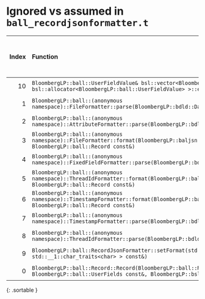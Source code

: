 # Ignored vs assumed in `ball_recordjsonformatter.t`

<script src="../sorttable.js"></script>
|   Index | Function                                                                                                                                                  |   Difference in number of lines |   Function size difference in bytes | Disassembly                                                                | Number of lines in assumed build   | Number of bytes in assumed build   | Number of lines in ignored build   | Number of bytes in ignored build   |
|--------:|:----------------------------------------------------------------------------------------------------------------------------------------------------------|--------------------------------:|------------------------------------:|:---------------------------------------------------------------------------|:-----------------------------------|:-----------------------------------|:-----------------------------------|:-----------------------------------|
|      10 | `BloombergLP::ball::UserFieldValue& bsl::vector<BloombergLP::ball::UserFieldValue, bsl::allocator<BloombergLP::ball::UserFieldValue> >::emplace_back<>()` |                            -102 |                                -352 | [Assumed](10.assume.s.txt), [Ignored](10.none.s.txt), [Diff](10.diff.html) | 528                                | 4,283,616                          | 880                                | 4,285,408                          |
|       1 | `BloombergLP::ball::(anonymous namespace)::FileFormatter::parse(BloombergLP::bdld::DatumMapRef)`                                                          |                              -2 |                                   0 | [Assumed](1.assume.s.txt), [Ignored](1.none.s.txt), [Diff](1.diff.html)    | 256                                | 4,302,640                          | 256                                | 4,306,880                          |
|       2 | `BloombergLP::ball::(anonymous namespace)::AttributeFormatter::parse(BloombergLP::bdld::DatumMapRef)`                                                     |                              -4 |                                 -16 | [Assumed](2.assume.s.txt), [Ignored](2.none.s.txt), [Diff](2.diff.html)    | 224                                | 4,305,744                          | 240                                | 4,309,984                          |
|       3 | `BloombergLP::ball::(anonymous namespace)::FileFormatter::format(BloombergLP::baljsn::SimpleFormatter*, BloombergLP::ball::Record const&)`                |                              -4 |                                 -16 | [Assumed](3.assume.s.txt), [Ignored](3.none.s.txt), [Diff](3.diff.html)    | 704                                | 4,301,936                          | 720                                | 4,306,160                          |
|       4 | `BloombergLP::ball::(anonymous namespace)::FixedFieldFormatter::parse(BloombergLP::bdld::DatumMapRef)`                                                    |                              -4 |                                 -16 | [Assumed](4.assume.s.txt), [Ignored](4.none.s.txt), [Diff](4.diff.html)    | 224                                | 4,300,800                          | 240                                | 4,304,960                          |
|       5 | `BloombergLP::ball::(anonymous namespace)::ThreadIdFormatter::format(BloombergLP::baljsn::SimpleFormatter*, BloombergLP::ball::Record const&)`            |                              -4 |                                 -16 | [Assumed](5.assume.s.txt), [Ignored](5.none.s.txt), [Diff](5.diff.html)    | 176                                | 4,301,168                          | 192                                | 4,305,344                          |
|       6 | `BloombergLP::ball::(anonymous namespace)::TimestampFormatter::format(BloombergLP::baljsn::SimpleFormatter*, BloombergLP::ball::Record const&)`           |                              -4 |                                 -16 | [Assumed](6.assume.s.txt), [Ignored](6.none.s.txt), [Diff](6.diff.html)    | 704                                | 4,299,136                          | 720                                | 4,303,264                          |
|       7 | `BloombergLP::ball::(anonymous namespace)::TimestampFormatter::parse(BloombergLP::bdld::DatumMapRef)`                                                     |                              -4 |                                 -16 | [Assumed](7.assume.s.txt), [Ignored](7.none.s.txt), [Diff](7.diff.html)    | 752                                | 4,299,840                          | 768                                | 4,303,984                          |
|       8 | `BloombergLP::ball::(anonymous namespace)::ThreadIdFormatter::parse(BloombergLP::bdld::DatumMapRef)`                                                      |                              -5 |                                 -32 | [Assumed](8.assume.s.txt), [Ignored](8.none.s.txt), [Diff](8.diff.html)    | 320                                | 4,301,344                          | 352                                | 4,305,536                          |
|       9 | `BloombergLP::ball::RecordJsonFormatter::setFormat(std::__1::basic_string_view<char, std::__1::char_traits<char> > const&)`                               |                              -7 |                                 -16 | [Assumed](9.assume.s.txt), [Ignored](9.none.s.txt), [Diff](9.diff.html)    | 1,456                              | 4,293,920                          | 1,472                              | 4,298,032                          |
|       0 | `BloombergLP::ball::Record::Record(BloombergLP::ball::RecordAttributes const&, BloombergLP::ball::UserFields const&, BloombergLP::bslma::Allocator*)`     |                              20 |                                  64 | [Assumed](0.assume.s.txt), [Ignored](0.none.s.txt), [Diff](0.diff.html)    | 336                                | 4,277,008                          | 272                                | 4,278,640                          |
{: .sortable }
